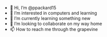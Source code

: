 - 👋 Hi, I’m @ppackard15
- 👀 I’m interested in computers and learning
- 🌱 I’m currently learning something new
- 💞️ I’m looking to collaborate on my way home
- 📫 How to reach me through the grapevine

<!---
ppackard15/ppackard15 is a ✨ special ✨ repository because its `README.md` (this file) appears on your GitHub profile.
You can click the Preview link to take a look at your changes.
--->
